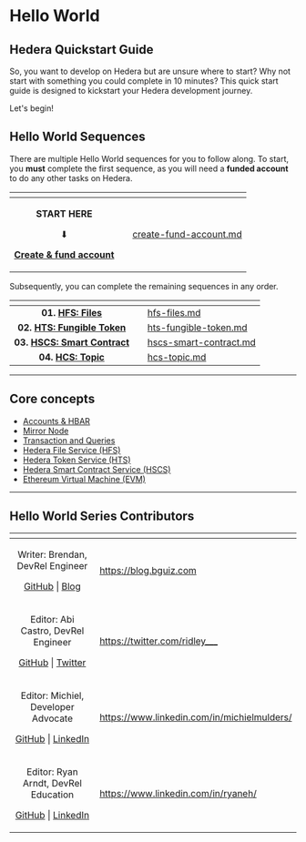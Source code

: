 # Hello World

## Hedera Quickstart Guide

So, you want to develop on Hedera but are unsure where to start? Why not start with something you could complete in 10 minutes? This quick start guide is designed to kickstart your Hedera development journey.

Let's begin!

## Hello World Sequences

There are multiple Hello World sequences for you to follow along. To start, you **must** complete the first sequence, as you will need a **funded account** to do any other tasks on Hedera.

<table data-view="cards"><thead><tr><th align="center"></th><th data-hidden data-card-cover data-type="files"></th><th data-hidden data-card-target data-type="content-ref"></th></tr></thead><tbody><tr><td align="center"><p><strong>START HERE</strong></p><p>⬇</p><p><a href="create-fund-account.md"><strong>Create & fund account</strong></a></p></td><td></td><td><a href="create-fund-account.md">create-fund-account.md</a></td></tr></tbody></table>

Subsequently, you can complete the remaining sequences in any order.

<table data-view="cards"><thead><tr><th align="center"></th><th data-hidden data-card-cover data-type="files"></th><th data-hidden data-card-target data-type="content-ref"></th></tr></thead><tbody><tr><td align="center"><strong>01.</strong> <a href="hfs-files.md"><strong>HFS: Files</strong></a></td><td></td><td><a href="hfs-files.md">hfs-files.md</a></td></tr><tr><td align="center"><strong>02.</strong> <a href="hts-fungible-token.md"><strong>HTS: Fungible Token</strong></a></td><td></td><td><a href="hts-fungible-token.md">hts-fungible-token.md</a></td></tr><tr><td align="center"><strong>03.</strong> <a href="hscs-smart-contract.md"><strong>HSCS: Smart Contract</strong></a></td><td></td><td><a href="hscs-smart-contract.md">hscs-smart-contract.md</a></td></tr><tr><td align="center"><strong>04.</strong> <a href="hcs-topic.md"><strong>HCS: Topic</strong></a></td><td></td><td><a href="hcs-topic.md">hcs-topic.md</a></td></tr></tbody></table>

***

## Core concepts

- [Accounts & HBAR](../../core-concepts/accounts/)
- [Mirror Node](../../core-concepts/mirror-nodes/)
- [Transaction and Queries](../../core-concepts/transactions-and-queries.md)
- [Hedera File Service (HFS)](../../support-and-community/glossary.md#hedera-file-service)
- [Hedera Token Service (HTS)](../../core-concepts/smart-contracts/tokens-managed-by-smart-contracts/hedera-token-service-system-contract.md)
- [Hedera Smart Contract Service (HSCS)](../../core-concepts/smart-contracts/)
- [Ethereum Virtual Machine (EVM)](../../core-concepts/smart-contracts/hederas-evm-equivalence-goals-and-exceptions.md)

***

## Hello World Series Contributors

<table data-card-size="large" data-view="cards"><thead><tr><th align="center"></th><th data-hidden data-card-target data-type="content-ref"></th></tr></thead><tbody><tr><td align="center"><p>Writer: Brendan, DevRel Engineer</p><p><a href="https://github.com/bguiz">GitHub</a> | <a href="https://blog.bguiz.com">Blog</a></p></td><td><a href="https://blog.bguiz.com">https://blog.bguiz.com</a></td></tr><tr><td align="center"><p>Editor: Abi Castro, DevRel Engineer</p><p><a href="https://github.com/a-ridley">GitHub</a> | <a href="https://twitter.com/ridley___">Twitter</a></p></td><td><a href="https://twitter.com/ridley___">https://twitter.com/ridley___</a></td></tr><tr><td align="center"><p>Editor: Michiel, Developer Advocate</p><p><a href="https://github.com/michielmulders">GitHub</a> | <a href="https://www.linkedin.com/in/michielmulders/">LinkedIn</a></p></td><td><a href="https://www.linkedin.com/in/michielmulders/">https://www.linkedin.com/in/michielmulders/</a></td></tr><tr><td align="center"><p>Editor: Ryan Arndt, DevRel Education</p><p><a href="https://github.com/swirlds-ryan">GitHub</a> | <a href="https://www.linkedin.com/in/ryaneh/">LinkedIn</a></p></td><td><a href="https://www.linkedin.com/in/ryaneh/">https://www.linkedin.com/in/ryaneh/</a></td></tr></tbody></table>
